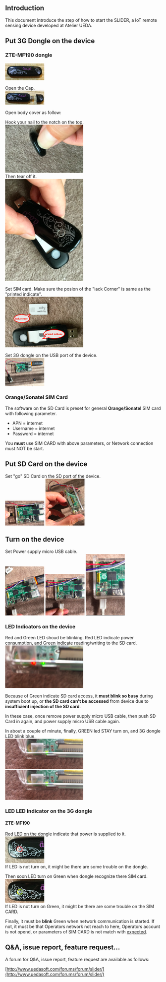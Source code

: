 ## Introduction
This document introduce the step of how to start the SLIDER, a IoT remote sensing device developed at Atelier UEDA.

## Put 3G Dongle on the device
### ZTE-MF190 dongle
<img src="./pic/ss.2019-06-28 22.06.38.png" width="25%">

Open the Cap.  
<img src="./pic/ss.2019-06-28 22.13.16.png" width="25%">


Open body cover as follow:  

Hook your nail to the notch on the top.  
<img src="./pic/ss.2019-06-28 22.14.34.png" width="50%">  
Then tear off it.  
<img src="./pic/ss.2019-06-28 22.14.22.png" width="50%">


Set SIM card. Make sure the posion of the "lack Corner" is same as the "printed indicate".  
<img src="./pic/ss.2019-06-29 14.33.04.png" width="50%">

Set 3G dongle on the USB port of the device.  
<img src="./pic/ss.2017-10-30 12.44.26.png" width="25%">

### Orange/Sonatel SIM Card
The software on the SD Card is preset for general **Orange/Sonatel** SIM card with following parameter.

- APN = internet
- Username = internet
- Password = internet

You **must** use SIM CARD with above parameters, or Network connection must NOT be start.


## Put SD Card on the device

Set "go" SD Card on the SD port of the device.  
<img src="./pic/ss.2017-10-30 12.44.36.png" width="25%">
<img src="./pic/ss.2017-10-30 12.44.45.png" width="25%">

## Turn on the device

Set Power supply micro USB cable.  
<img src="./pic/ss.2017-10-30 12.45.04.png" width="25%">
<img src="./pic/ss.2017-10-30 12.45.15.png" width="25%">
<img src="./pic/ss.2017-10-30 12.45.25.png" width="25%">

### LED Indicators on the device

Red and Green LED shoud be blinking. Red LED indicate power consumption, and Green indicate reading/writing to the SD card.  
<img src="./pic/ss.2017-10-30 12.45.43.png" width="50%">

Because of Green indicate SD card access, it **must blink so busy** during system boot up, or **the SD card can't be accessed** from device due to **insufficient injection of the SD card**.  

In these case, once remove power supply micro USB cable, then push SD Card in again, and power supply micro USB cable again. 

In about a couple of minute, finally, GREEN led STAY turn on, and 3G dongle LED blink blue.  
<img src="./pic/ss.2017-10-30 12.45.57.png" width="50%">
<img src="./pic/ss.2017-10-30 12.45.57.png" width="50%">

### LED LED Indicator on the 3G dongle
#### ZTE-MF190
Red LED on the dongle indicate that power is supplied to it.  
<img src="./pic/ss.2019-06-29 15.09.30.png" width="25%">  
If LED is not turn on, it might be there are some trouble on the dongle.

Then soon LED turn on Green when dongle recognize there SIM card.   
<img src="./pic/ss.2019-06-28 22.13.34.png" width="25%">  
If LED is not turn on Green, it might be there are some trouble on the SIM CARD.  
  
Finally, it must be **blink** Green when network communication is started. If not, it must be that Operators network not reach to here, Operators account is not opend, or parameters of SIM CARD is not match with [expected](#orange-sonatel-sim-card).

## Q&A, issue report, feature request...
A forum for Q&A, issue report, feature request are available as follows:

[http://www.uedasoft.com/forums/forum/slider/](http://www.uedasoft.com/forums/forum/slider/)